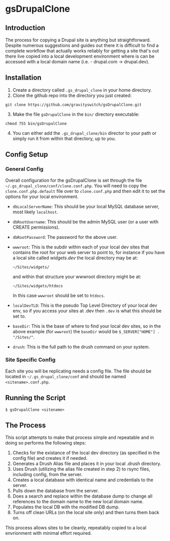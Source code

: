 # gsDrupalClone

## Introduction
The process for copying a Drupal site is anything but straightforward.  Despite numerous suggestions and guides out there it is difficult to find a complete workflow that actually works reliably for getting a site that's out there live copied into a local development environment where is can be accessed with a local domain name (i.e. - drupal.com -> drupal.dev).

## Installation
  1. Create a directory called `.gs_drupal_clone` in your home directory.
  2. Clone the github repo into the directory you just created:
  ```
  git clone https://github.com/gravityswitch/gsDrupalClone.git
  ```
  3. Make the file `gsDrupalClone` in the `bin/` directory executable:
  ```
  chmod 755 bin/gsDrupalClone
  ```
  4. You can either add the `.gs_drupal_clone/bin` director to your path or simply run it from within that directory, up to you.

## Config Setup

### General Config
Overall configuration for the gsDrupalClone is set through the file `~/.gs_drupal_clone/conf/clone.conf.php`.  You will need to copy the `clone.conf.php.default` file over to `clone.conf.php` and then edit it to set the options for your local environment.

* `dbLocalServerName`: This should be your local MySQL database server, most likely `localhost`.

* `dbRootUsername`: This should be the admin MySQL user (or a user with CREATE permissions).
  
* `dbRootPassword`: The password for the above user.
    
* `wwwroot`: This is the subdir within each of your local dev sites that contains the root for your web server to point to, for instance if you have a local site called *widgets.dev* the local directory may be at:
  ```
  ~/Sites/widgets/
  ```
  and within that structure your wwwroot directory might be at:
  ```
  ~/Sites/widgets/htdocs
  ```
  In this case `wwwroot` should be set to `htdocs`.
    
* `localDevTLD`: This is the pseudo Top Level Directory of your local dev env, so if you access your sites at <sitename>.dev then `.dev` is what this should be set to.
    
* `baseDir`: This is the base of where to find your local dev sites, so in the above example (for `wwwroot`) the `baseDir` would be `$_SERVER["HOME"] . "/Sites/"`.
    
* `drush`: This is the full path to the drush command on your system.


### Site Specific Config
Each site you will be replicating needs a config file.  The file should be located in `~/.gs_drupal_clone/conf` and should be named `<sitename>.conf.php`.

## Running the Script
```
$ gsDrupalClone <sitename>
```

## The Process
This script attempts to make that process simple and repeatable and in doing so performs the following steps:

  1. Checks for the existance of the local dev directory (as specified in the config file) and creates it if needed.
  2. Generates a Drush Alias file and places it in your local .drush directory.
  3. Uses Drush (utilizing the alias file created in step 2) to rsync files, including config, from the server.
  4. Creates a local database with identical name and credentials to the server.
  5. Pulls down the database from the server.
  6. Does a search and replace within the database dump to change all references to the domain name to the new local domain name.
  7. Populates the local DB with the modified DB dump.
  8. Turns off clean URLs (on the local site only) and then turns them back on.

This process allows sites to be cleanly, repeatably copied to a local envrionment with minimal effort required.
